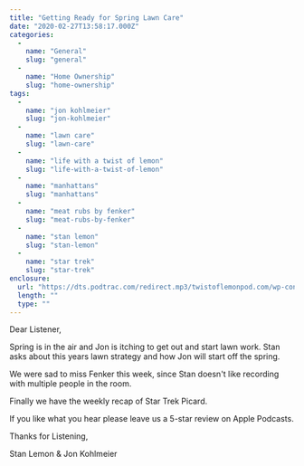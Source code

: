 ```yaml
---
title: "Getting Ready for Spring Lawn Care"
date: "2020-02-27T13:58:17.000Z"
categories: 
  - 
    name: "General"
    slug: "general"
  - 
    name: "Home Ownership"
    slug: "home-ownership"
tags: 
  - 
    name: "jon kohlmeier"
    slug: "jon-kohlmeier"
  - 
    name: "lawn care"
    slug: "lawn-care"
  - 
    name: "life with a twist of lemon"
    slug: "life-with-a-twist-of-lemon"
  - 
    name: "manhattans"
    slug: "manhattans"
  - 
    name: "meat rubs by fenker"
    slug: "meat-rubs-by-fenker"
  - 
    name: "stan lemon"
    slug: "stan-lemon"
  - 
    name: "star trek"
    slug: "star-trek"
enclosure: 
  url: "https://dts.podtrac.com/redirect.mp3/twistoflemonpod.com/wp-content/uploads/2020/02/085-lwatol-20200227mp3.mp3"
  length: ""
  type: ""
---
```


Dear Listener,

Spring is in the air and Jon is itching to get out and start lawn work. Stan asks about this years lawn strategy and how Jon will start off the spring.

We were sad to miss Fenker this week, since Stan doesn't like recording with multiple people in the room.

Finally we have the weekly recap of Star Trek Picard.

If you like what you hear please leave us a 5-star review on Apple Podcasts.

Thanks for Listening,

Stan Lemon & Jon Kohlmeier
